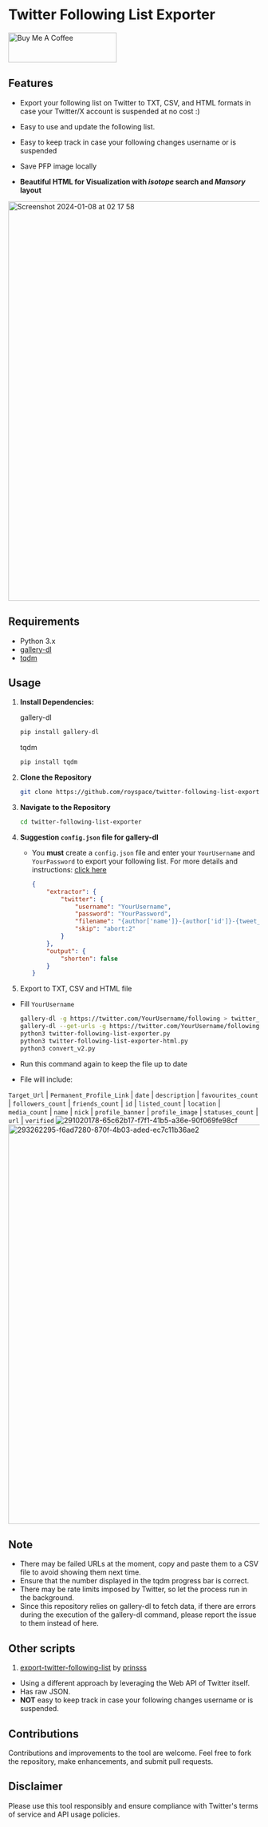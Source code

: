 # Twitter Following List Exporter

<a href="https://www.buymeacoffee.com/royspace" target="_blank"><img src="https://cdn.buymeacoffee.com/buttons/v2/default-yellow.png" alt="Buy Me A Coffee" style="height: 60px !important;width: 217px !important;" ></a>


## Features

- Export your following list on Twitter to TXT, CSV, and HTML formats in case your Twitter/X account is suspended at no cost :)
- Easy to use and update the following list.
- Easy to keep track in case your following changes username or is suspended
- Save PFP image locally

- **Beautiful HTML for Visualization with ***isotope*** search and ***Mansory*** layout**

<img width="800" alt="Screenshot 2024-01-08 at 02 17 58" src="https://github.com/royspace/twitter-following-list-exporter/assets/85507215/74157e60-d8ae-4f12-8c92-51a3aa017db1">

## Requirements

- Python 3.x
- [gallery-dl](https://github.com/mikf/gallery-dl)
- [tqdm](https://github.com/tqdm/tqdm)

## Usage

1. **Install Dependencies:**

   gallery-dl
     ```bash
     pip install gallery-dl
     ```
   tqdm
     ```bash
     pip install tqdm
     ```

2. **Clone the Repository**
     ```bash
     git clone https://github.com/royspace/twitter-following-list-exporter.git
     ```

3. **Navigate to the Repository**
     ```bash
     cd twitter-following-list-exporter
     ```

4. **Suggestion `config.json` file for gallery-dl**
   - You **must** create a `config.json` file and enter your `YourUsername` and `YourPassword` to export your following list. For more details and instructions: [click here](https://github.com/mikf/gallery-dl?tab=readme-ov-file#configuration)
     ```json
     {
         "extractor": {
             "twitter": {
                 "username": "YourUsername",
                 "password": "YourPassword",
                 "filename": "{author['name']}-{author['id']}-{tweet_id}-{num}-{date:?//%Y%m%d_%H%M%S}.{extension}",
                 "skip": "abort:2"
             }
         },
         "output": {
             "shorten": false
         }
     }
     ```

5. Export to TXT, CSV and HTML file
- Fill `YourUsername`

     ```bash
     gallery-dl -g https://twitter.com/YourUsername/following > twitter_following_list.txt
     gallery-dl --get-urls -g https://twitter.com/YourUsername/following > twitter_following_list_converted.txt
     python3 twitter-following-list-exporter.py
     python3 twitter-following-list-exporter-html.py
     python3 convert_v2.py
     ```


- Run this command again to keep the file up to date
- File will include:

`Target_Url` | `Permanent_Profile_Link` |	`date` | `description` | `favourites_count` | `followers_count` | `friends_count` | `id` | `listed_count` | `location` | `media_count` | `name` | `nick` | `profile_banner` | `profile_image` | `statuses_count` | `url` | `verified`
![291020178-65c62b17-f7f1-41b5-a36e-90f069fe98cf](https://github.com/royspace/twitter-following-list-exporter/assets/85507215/20323926-56a4-4204-8444-c260d27c9954)
<img width="800" alt="293262295-f6ad7280-870f-4b03-aded-ec7c11b36ae2" src="https://github.com/royspace/twitter-following-list-exporter/assets/85507215/d05e95c0-955b-47f1-8652-b98d6b74b33a">

## Note
- There may be failed URLs at the moment, copy and paste them to a CSV file to avoid showing them next time.
- Ensure that the number displayed in the tqdm progress bar is correct.
- There may be rate limits imposed by Twitter, so let the process run in the background.
- Since this repository relies on gallery-dl to fetch data, if there are errors during the execution of the gallery-dl command, please report the issue to them instead of here.

## Other scripts

1. [export-twitter-following-list](https://github.com/prinsss/export-twitter-following-list) by [prinsss](https://github.com/prinsss)
- Using a different approach by leveraging the Web API of Twitter itself.
- Has raw JSON.
- **NOT** easy to keep track in case your following changes username or is suspended.


## Contributions
Contributions and improvements to the tool are welcome. Feel free to fork the repository, make enhancements, and submit pull requests.

## Disclaimer
Please use this tool responsibly and ensure compliance with Twitter's terms of service and API usage policies.
